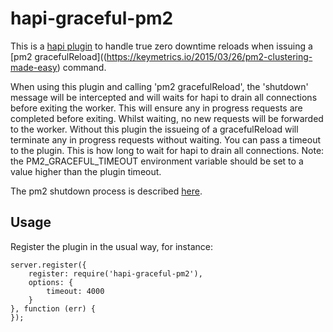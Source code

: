 # hapi-graceful-pm2
This is a [hapi plugin](http://hapijs.com/tutorials/plugins) to handle true zero downtime reloads when issuing a [pm2 gracefulReload]((https://keymetrics.io/2015/03/26/pm2-clustering-made-easy) command.

When using this plugin and calling 'pm2 gracefulReload', the 'shutdown' message will be intercepted and will waits for hapi to drain all connections before exiting the worker. This will ensure any in progress requests are completed before exiting. Whilst waiting, no new requests will be forwarded to the worker. Without this plugin the issueing of a gracefulReload will terminate any in progress requests without waiting. You can pass a timeout to the plugin. This is how long to wait for hapi to drain all connections. Note: the PM2_GRACEFUL_TIMEOUT environment variable should be set to a value higher than the plugin timeout.

The pm2 shutdown process is described [here](https://keymetrics.io/2015/03/26/pm2-clustering-made-easy).

## Usage
Register the plugin in the usual way, for instance: 

```
server.register({
    register: require('hapi-graceful-pm2'),
    options: {
        timeout: 4000
    }
}, function (err) {
});
```
